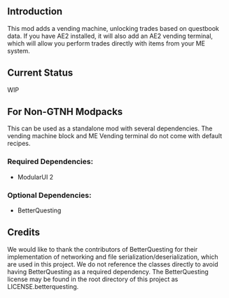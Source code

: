 ## Introduction

This mod adds a vending machine, unlocking trades based on questbook data. If you have AE2 installed, it will also add an AE2 vending terminal, which will allow you perform trades directly with items from your ME system.

## Current Status

WIP

## For Non-GTNH Modpacks

This can be used as a standalone mod with several dependencies. The vending machine block and ME Vending terminal do not come with default recipes.

### Required Dependencies:
- ModularUI 2

### Optional Dependencies:
- BetterQuesting

## Credits

We would like to thank the contributors of BetterQuesting for their implementation of networking and file serialization/deserialization, which are used in this project. We do not reference the classes directly to avoid having BetterQuesting as a required dependency. The BetterQuesting license may be found in the root directory of this project as LICENSE.betterquesting.
